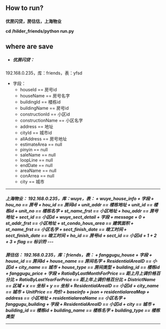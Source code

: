 **How to run?**
--
<h4>优房闪贷，房估估，上海物业

cd /hilder_friends/python run.py

**where are save**
--
+ <h5>优房闪贷：
192.168.0.235，库：friends，表：yfsd
+ 字段：
    + houseId  == 房号id
    + houseName  ==  房号名字
    + buildingId == 楼栋id
    + buildingName  == 房号id
    + constructionId   == 小区id
    + constructionName  ==  小区名字
    + address  ==  地址
    + cityId  ==  城市id
    + allAddress  ==  房号地址
    + estimateArea  ==  null
    + pinyin  ==  null
    + saleName  ==  null
    + loopLine  ==  null
    + endDate  ==  null
    + areaName  ==  null
    + conArrea  ==  null
    + city  ==  城市
---
<h5>上海物业：
192.168.0.235，库：wuye，表：
+ wuye_house_info
+ 字段
    + hou_no  ==  房号
    + hou_id  ==  房间id
    + unit_addr  ==  楼栋地址
    + unit_id  ==  楼栋id
    + unit_no  ==  楼栋名字
    + st_name_frst  ==  小区地址
    + hou_addr  ==  房号地址
    + sect_id  ==  小区id
+ wuye_sect_detail
+ 字段
    + message
        + 0
            + st_addr_frst  ==  小区地址
            + st_condo_hous_area  ==  建筑面积
            + st_name_frst  ==  小区名字
            + sect_finish_date  ==  竣工时间
            + sect_finish_date  ==  竣工时间
            + ho_id  ==  房号id
            + sect_id  ==  小区id
        + 1
        + 2
        + 3
    + flag  ==  标识符
---
<h5>房估估：
192.168.0.235，库：friends，表：
+ fanggugu_house
+ 字段
    + house_id  ==  房间id                
    + house_name  ==  房间名字
    + ResidentialAreaID  ==  小区id
    + city_name  ==  城市
    + house_type  ==  房间类型
    + building_id  ==  楼栋id
+ fanggugu_price
+ 字段
    + RatioByLastMonthForPrice  == 距上月上调价格百分比
    + RatioByLastYearForPrice  == 距上年上调价格百分比
    + DistrictName  == 区域
    + x  == 坐标
    + y  == 坐标
    + ResidentialAreaID  == 小区id
    + city_name  == 城市
    + UnitPrice  == 均价
    + baseinfo
        + json
            + residentialareaMap
                + address == 小区地址
                + residentialareaName == 小区名字
+ fanggugu_building
+ 字段
    + ResidentialAreaID  == 小区id
    + city  == 城市
    + building_id  == 楼栋id
    + building_name  == 楼栋名字
    + building_type  == 楼栋类型

---



